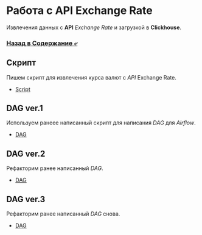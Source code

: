 # Работа с API Exchange Rate
Извлечения данных с **API** _Exchange Rate_ и загрузкой в **Clickhouse**. 

### [Назад в Содержание ⤶](https://github.com/adrianhel/exchange_rate)

## Скрипт
Пишем скрипт для извлечения курса валют с _API_ Exchange Rate.
- [Script](scripts/xg_script.py)

## DAG ver.1
Используем ранеее написанный скрипт для написания _DAG_ для _Airflow_.
- [DAG](dags/xg_dag.py)

## DAG ver.2
Рефакторим ранее написанный _DAG_.
- [DAG](dags/xg_dag_v2.py)

## DAG ver.3
Рефакторим ранее написанный _DAG_ снова.
- [DAG](dags/xg_dag_v3.py)